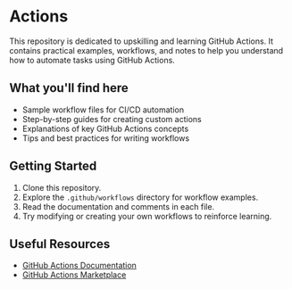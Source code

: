 # Actions

This repository is dedicated to upskilling and learning GitHub Actions. It contains practical examples, workflows, and notes to help you understand how to automate tasks using GitHub Actions.

## What you'll find here

- Sample workflow files for CI/CD automation
- Step-by-step guides for creating custom actions
- Explanations of key GitHub Actions concepts
- Tips and best practices for writing workflows

## Getting Started

1. Clone this repository.
2. Explore the `.github/workflows` directory for workflow examples.
3. Read the documentation and comments in each file.
4. Try modifying or creating your own workflows to reinforce learning.

## Useful Resources

- [GitHub Actions Documentation](https://docs.github.com/en/actions)
- [GitHub Actions Marketplace](https://github.com/marketplace?type=actions)
